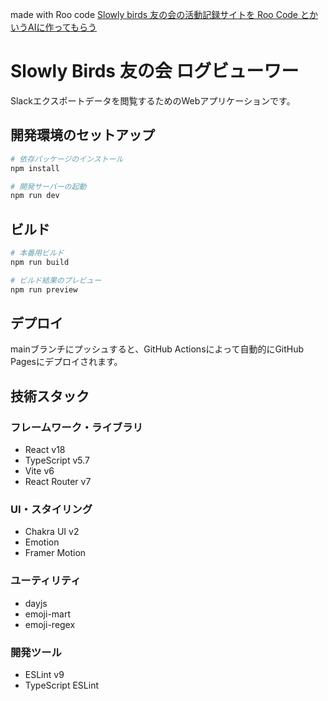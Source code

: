 made with Roo code
[Slowly birds 友の会の活動記録サイトを Roo Code とかいうAIに作ってもらう](https://youtu.be/t5Fvqq2mH3c)

# Slowly Birds 友の会 ログビューワー
Slackエクスポートデータを閲覧するためのWebアプリケーションです。

## 開発環境のセットアップ

```bash
# 依存パッケージのインストール
npm install

# 開発サーバーの起動
npm run dev
```

## ビルド

```bash
# 本番用ビルド
npm run build

# ビルド結果のプレビュー
npm run preview
```

## デプロイ

mainブランチにプッシュすると、GitHub Actionsによって自動的にGitHub Pagesにデプロイされます。

## 技術スタック

### フレームワーク・ライブラリ
- React v18
- TypeScript v5.7
- Vite v6
- React Router v7

### UI・スタイリング
- Chakra UI v2
- Emotion
- Framer Motion

### ユーティリティ
- dayjs
- emoji-mart
- emoji-regex

### 開発ツール
- ESLint v9
- TypeScript ESLint
